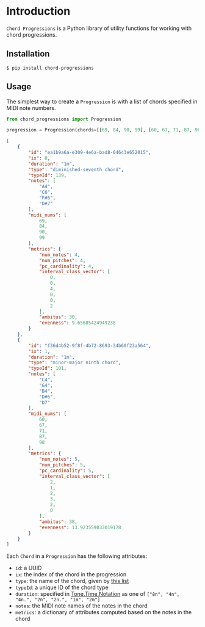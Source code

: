 # Introduction

`Chord Progressions` is a Python library of utility functions for working with chord progressions.

## Installation

    $ pip install chord-progressions

## Usage

The simplest way to create a `Progression` is with a list of chords specified in MIDI note numbers.

```python
from chord_progressions import Progression

progression = Progression(chords=[[69, 84, 90, 99], [60, 67, 71, 87, 98]])
```

```json
[
    {
        "id": "ea1b9a6a-e309-4e6a-bad8-04643e652015",
        "ix": 0,
        "duration": "1m",
        "type": "diminished-seventh chord",
        "typeId": 139,
        "notes": [
            "A4",
            "C6",
            "F#6",
            "D#7"
        ],
        "midi_nums": [
            69,
            84,
            90,
            99
        ],
        "metrics": {
            "num_notes": 4,
            "num_pitches": 4,
            "pc_cardinality": 4,
            "interval_class_vector": [
                0,
                0,
                4,
                0,
                0,
                2
            ],
            "ambitus": 30,
            "evenness": 9.65685424949238
        }
    },
    {
        "id": "f36d4b52-9f8f-4b72-8693-34b60f23a564",
        "ix": 1,
        "duration": "1m",
        "type": "minor-major ninth chord",
        "typeId": 101,
        "notes": [
            "C4",
            "G4",
            "B4",
            "D#6",
            "D7"
        ],
        "midi_nums": [
            60,
            67,
            71,
            87,
            98
        ],
        "metrics": {
            "num_notes": 5,
            "num_pitches": 5,
            "pc_cardinality": 5,
            "interval_class_vector": [
                2,
                1,
                2,
                3,
                2,
                0
            ],
            "ambitus": 38,
            "evenness": 13.923559033019178
        }
    }
]
```

Each `Chord` in a `Progression` has the following attributes:

- `id`: a UUID
- `ix`: the index of the chord in the progression
- `type`: the name of the chord, given
  by [this list](https://web.archive.org/web/20221116234056/https://vladimir_ladma.sweb.cz/english/music/structs/mus_rot.htm)
- `typeId`: a unique ID of the chord type
- `duration`: specified in [Tone.Time.Notation](https://github.com/Tonejs/Tone.js/wiki/Time) as one
  of `["8n", "4n", "4n.", "2n", "2n.", "1m", "2m"]`
- `notes`: the MIDI note names of the notes in the chord
- `metrics`: a dictionary of attributes computed based on the notes in the chord

